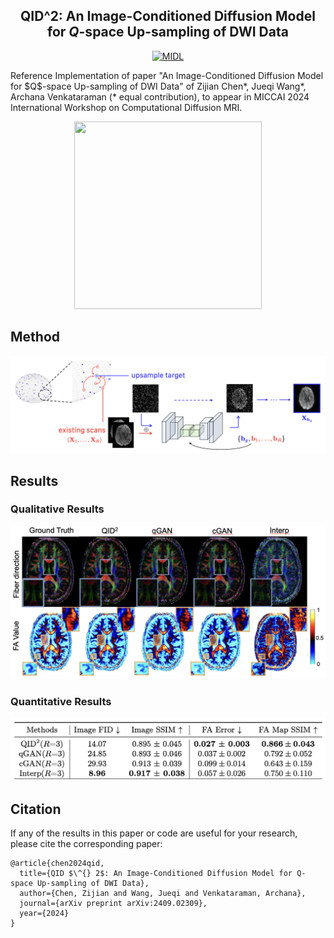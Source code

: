 <div align="center">  

## QID^2: An Image-Conditioned Diffusion Model for $Q$-space Up-sampling of DWI Data

[![MIDL](https://img.shields.io/badge/CDMRI-2024-lightblue)](https://arxiv.org/pdf/2409.02309)
</div>
Reference Implementation of paper "An Image-Conditioned Diffusion Model for $Q$-space Up-sampling of DWI Data" of Zijian Chen*, Jueqi Wang*, Archana Venkataraman (* equal contribution), to appear in MICCAI 2024 International Workshop on Computational Diffusion MRI.
<p align="center">
    <img src="img/diffusion.gif" width="300" height="300" />
</p>

## Method
![method](img/method.png)

## Results
### Qualitative Results
![qualitative](img/qualitative_results.png)
### Quantitative Results
![](img/quantitative.png)


## Citation
If any of the results in this paper or code are useful for your research, please cite the corresponding paper:
```
@article{chen2024qid,
  title={QID $\^{} 2$: An Image-Conditioned Diffusion Model for Q-space Up-sampling of DWI Data},
  author={Chen, Zijian and Wang, Jueqi and Venkataraman, Archana},
  journal={arXiv preprint arXiv:2409.02309},
  year={2024}
}
```
